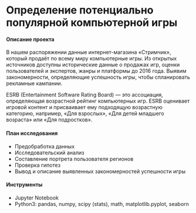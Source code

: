 # Определение потенциально популярной компьютерной игры
#### Описание проекта
В нашем распоряжении данные интернет-магазина «Стримчик», который продаёт по всему миру компьютерные игры. Из открытых источников доступны исторические данные о продажах игр, оценки пользователей и экспертов, жанры и платформы до 2016 года. Выявим закономерности, определяющие успешность игры, чтобы спланировать рекламные кампании.

ESRB (Entertainment Software Rating Board) — это ассоциация, определяющая возрастной рейтинг компьютерных игр. ESRB оценивает игровой контент и присваивает ему подходящую возрастную категорию, например, «Для взрослых», «Для детей младшего возраста» или «Для подростков».

#### План исследования
- Предобработка данных
- Исследовательский анализ
- Составление портрета пользователя регионов
- Проверка гипотез
- Вывод и описание выявленных закономерностей успешности игры

#### Инструменты
* Jupyter Notebook
* Python3: pandas, numpy, scipy (stats), math, matplotlib.pyplot, seaborn
 
